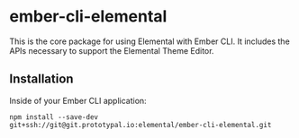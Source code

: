 # ember-cli-elemental

This is the core package for using Elemental with Ember CLI. It includes the APIs necessary to support the Elemental Theme Editor.

## Installation

Inside of your Ember CLI application:

`npm install --save-dev git+ssh://git@git.prototypal.io:elemental/ember-cli-elemental.git`